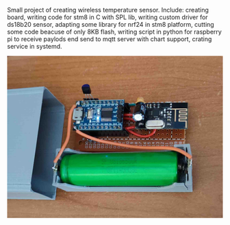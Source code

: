 Small project of creating wireless temperature sensor. Include: creating board, writing code for stm8 in C with SPL lib, writing custom driver for ds18b20 sensor, adapting some library for nrf24 in stm8 platform, cutting some code beacuse of only 8KB flash, writing script in python for raspberry pi to receive paylods end send to mqtt server with chart support, crating service in systemd.

![device_image](img.jpg)